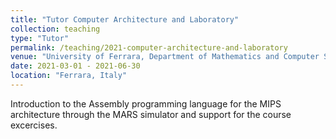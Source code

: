 ```yaml
---
title: "Tutor Computer Architecture and Laboratory"
collection: teaching
type: "Tutor"
permalink: /teaching/2021-computer-architecture-and-laboratory
venue: "University of Ferrara, Department of Mathematics and Computer Science"
date: 2021-03-01 - 2021-06-30
location: "Ferrara, Italy"
---
```


Introduction to the Assembly programming language for the MIPS architecture through the MARS simulator and support for the course excercises.